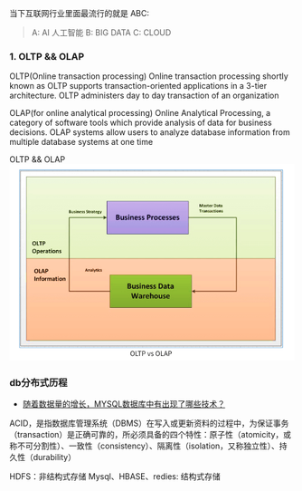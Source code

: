 当下互联网行业里面最流行的就是 ABC:
> A: AI 人工智能 B: BIG DATA C: CLOUD


### 1. OLTP && OLAP
OLTP(Online transaction processing) Online transaction processing shortly known as OLTP supports transaction-oriented applications in a 3-tier architecture. OLTP administers day to day transaction of an organization

OLAP(for online analytical processing) Online Analytical Processing, a category of software tools which provide analysis of data for business decisions. OLAP systems allow users to analyze database information from multiple database systems at one time

OLTP && OLAP
<img src="./assets/diff.png">

### db分布式历程
- [随着数据量的增长，MYSQL数据库中有出现了哪些技术？](./Mysql.md)

ACID，是指数据库管理系统（DBMS）在写入或更新资料的过程中，为保证事务（transaction）是正确可靠的，所必须具备的四个特性：原子性（atomicity，或称不可分割性）、一致性（consistency）、隔离性（isolation，又称独立性）、持久性（durability）

<!-- TODO -->
HDFS：非结构式存储
Mysql、HBASE、redies: 结构式存储

